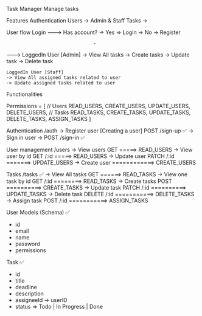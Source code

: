 Task Manager
Manage tasks

Features
Authentication
Users -> Admin & Staff
Tasks ->

User flow
Login
---> Has account? -> Yes => Login
                  -> No -> Register

                                    -

---> LoggedIn User [Admin]
    -> View All tasks
    -> Create tasks
    -> Update task
    -> Delete task

    LoggedIn User [Staff]
    -> View All assigned tasks related to user
    -> Update assigned tasks related to user

Functionalities

Permissions = [
    // Users
    READ_USERS,
    CREATE_USERS,
    UPDATE_USERS,
    DELETE_USERS,
    // Tasks
    READ_TASKS,
    CREATE_TASKS,
    UPDATE_TASKS,
    DELETE_TASKS,
    ASSIGN_TASKS
]

Authentication /auth
-> Register user [Creating a user] POST /sign-up ✅
-> Sign in user -> POST /sign-in ✅

User management /users
-> View users GET =====> READ_USERS
-> View user by id GET /:id =====> READ_USERS
-> Update user PATCH /:id =======> UPDATE_USERS
-> Create user ============> CREATE_USERS

Tasks /tasks ✅
-> View All tasks GET ======> READ_TASKS
-> View one task by id GET /:id ========> READ_TASKS
-> Create tasks POST ==========> CREATE_TASKS
-> Update task PATCH /:id ==========> UPDATE_TASKS
-> Delete task DELETE /:id ===========> DELETE_TASKS
-> Assign task POST /:id ===========> ASSIGN_TASKS

User Models (Schema) ✅
-  id
-  email
-  name
-  password
-  permissions

Task ✅
- id
- title
- deadline
- description
- assigneeId -> userID
- status => Todo | In Progress | Done
